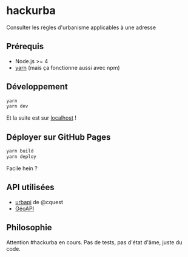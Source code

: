# hackurba

Consulter les règles d'urbanisme applicables à une adresse

## Prérequis

* Node.js >= 4
* [yarn](https://yarnpkg.com) (mais ça fonctionne aussi avec npm)

## Développement

```bash
yarn
yarn dev
```

Et la suite est sur [localhost](http://localhost:5000) !

## Déployer sur GitHub Pages

```bash
yarn build
yarn deploy
```

Facile hein ?

## API utilisées

* [urbapi](https://github.com/cquest/hackurbapi) de @cquest
* [GéoAPI](https://api.gouv.fr/api/geoapi.html)

## Philosophie

Attention #hackurba en cours. Pas de tests, pas d'état d'âme, juste du code.
